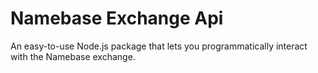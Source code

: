 Namebase Exchange Api
==

An easy-to-use Node.js package that lets you programmatically interact with the Namebase exchange.
